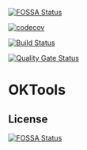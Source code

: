 [![FOSSA Status](https://app.fossa.io/api/projects/git%2Bgithub.com%2Fokzhu%2FOKTools.svg?type=shield)](https://app.fossa.io/projects/git%2Bgithub.com%2Fokzhu%2FOKTools?ref=badge_shield)

[![codecov](https://codecov.io/gh/okzhu/OKTools/branch/master/graph/badge.svg)](https://codecov.io/gh/okzhu/OKTools)

[![Build Status](https://www.travis-ci.org/okzhu/OKTools.svg?branch=master)](https://www.travis-ci.org/okzhu/OKTools)

[![Quality Gate Status](https://sonarcloud.io/api/project_badges/measure?project=okzhu_OKTools&metric=alert_status)](https://sonarcloud.io/dashboard?id=okzhu_OKTools)



# OKTools

## License
[![FOSSA Status](https://app.fossa.io/api/projects/git%2Bgithub.com%2Fokzhu%2FOKTools.svg?type=large)](https://app.fossa.io/projects/git%2Bgithub.com%2Fokzhu%2FOKTools?ref=badge_large)
